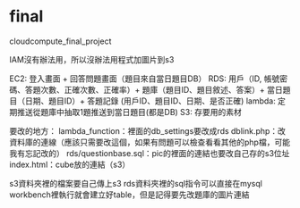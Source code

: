 # final
cloudcompute_final_project

IAM沒有辦法用，所以沒辦法用程式加圖片到s3

EC2:
登入畫面 + 回答問題畫面（題目來自當日題目DB）
RDS:
用戶（ID, 帳號密碼、答題次數、正確次數、正確率）+ 題庫（題目ID、題目敘述、答案）+ 當日題目（日期、題目ID）+ 答題記錄 (用戶ID、題目ID、日期、是否正確)
lambda:
定期推送從題庫中抽取1題推送到當日題目(都是DB)
S3:
存要用的素材

要改的地方：
lambda_function：裡面的db_settings要改成rds
dblink.php：改資料庫的連線（應該只需要改這個，如果有問題可以檢查看看其他的php檔，可能我有忘記改的）
rds/questionbase.sql：pic的裡面的連結也要改自己存的s3位址
index.html：cube放的連結（s3）

s3資料夾裡的檔案要自己傳上s3
rds資料夾裡的sql指令可以直接在mysql workbench裡執行就會建立好table，但是記得要先改題庫的圖片連結